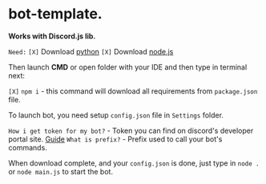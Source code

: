 # bot-template.

**Works with Discord.js lib.**

`Need:`
`[X]` Download [python](https://www.python.org/downloads/)
`[X]` Download [node.js](https://nodejs.org/en/download/)

Then launch **CMD** or open folder with your IDE and then type in terminal next:

`[X]` `npm i` - this command will download all requirements from `package.json` file.

To launch bot, you need setup `config.json` file in `Settings` folder.

`How i get token for my bot?` - Token you can find on discord's developer portal site. [Guide](https://www.writebots.com/discord-bot-token/)
`What is prefix?` - Prefix used to call your bot's commands.

When download complete, and your `config.json` is done, just type in `node .` or `node main.js` to start the bot.
